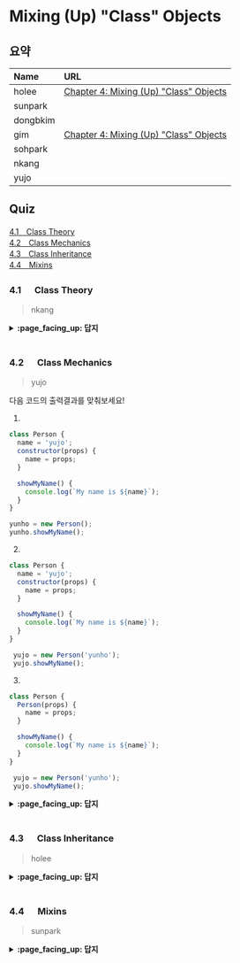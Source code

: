 # Mixing (Up) "Class" Objects

## 요약
| Name | URL |
|:---|:---|
| holee | [Chapter 4: Mixing (Up) "Class" Objects](https://github.com/hochan222/Everything-in-JavaScript/wiki/Chapter-4:-Mixing-(Up)-%22Class%22-Objects) |
| sunpark |  |
| dongbkim |  |
| gim | [Chapter 4: Mixing (Up) "Class" Objects](https://velog.io/@mkitigy/Chapter-4-Mixing-Up-Class-Objects) |
| sohpark |  |
| nkang |  |
| yujo |  |

## Quiz

[4.1　Class Theory](#41---Class-Theory)<br>
[4.2　Class Mechanics](#42---Class-Mechanics)<br>
[4.3　Class Inheritance](#43---Class-Inheritance)<br>
[4.4　Mixins](#44---Mixins)<br>

### 4.1 　  Class Theory

> nkang

<details>
<summary> <b> :page_facing_up: 답지 </b>  </summary>
<div markdown="1">



</div>
</details>
<br>

### 4.2 　  Class Mechanics

> yujo

다음 코드의 출력결과를 맞춰보세요!

1.
```js
class Person {
  name = 'yujo';
  constructor(props) {
    name = props;
  }

  showMyName() {
    console.log(`My name is ${name}`);
  }
}

yunho = new Person();
yunho.showMyName();
```

2.
```js
class Person {
  name = 'yujo';
  constructor(props) {
    name = props;
  }

  showMyName() {
    console.log(`My name is ${name}`);
  }
}

 yujo = new Person('yunho');
 yujo.showMyName();
```

3.
```js
class Person {
  Person(props) {
    name = props;
  }

  showMyName() {
    console.log(`My name is ${name}`);
  }
}

 yujo = new Person('yunho');
 yujo.showMyName();
```

<details>
<summary> <b> :page_facing_up: 답지 </b>  </summary>
<div markdown="1">

1. My name is undefined
1. My name is yunho
1. My name is yunho

</div>
</details>
<br>

### 4.3 　  Class Inheritance

> holee

<details>
<summary> <b> :page_facing_up: 답지 </b>  </summary>
<div markdown="1">



</div>
</details>
<br>

### 4.4 　  Mixins

> sunpark

<details>
<summary> <b> :page_facing_up: 답지 </b>  </summary>
<div markdown="1">



</div>
</details>
<br>

